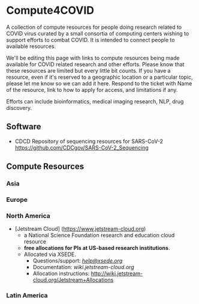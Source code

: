 # Compute4COVID
A collection of compute resources for people doing research related to COVID virus curated by a small consortia of computing centers wishing to support efforts to combat COVID. It is intended to connect people to available resources.

We'll be editing this page with links to compute resources being made available for COVID related research and other efforts.
Please know that these resources are limited but every little bit counts. If you have a resource, even if it's reserved to a geographic location or a particular topic, please let me know so we can add it here. Respond to the ticket with Name of the resource, link to how to apply for access, and limitations if any.

Efforts can include bioinformatics, medical imaging research, NLP, drug discovery.

## Software
* CDCD Repository of sequencing resources for SARS-CoV-2 https://github.com/CDCgov/SARS-CoV-2_Sequencing

## Compute Resources
### Asia

### Europe

### North America
* [Jetstream Cloud] (https://www.jetstream-cloud.org)
  * a National Science Foundation research and education cloud resource
  * **free allocations for PIs at US-based research institutions**.
  * Allocated via XSEDE.
    * Questions/support: *help@xsede.org*
    * Documentation: *wiki.jetstream-cloud.org*
    * Allocation instructions: http://wiki.jetstream-cloud.org/Jetstream+Allocations

### Latin America
